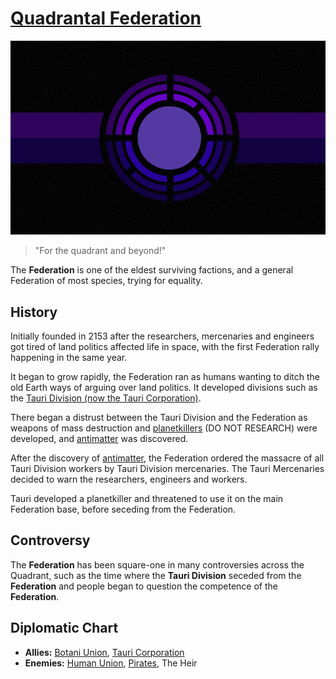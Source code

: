 # [Quadrantal Federation](federation)

![federation](../../images/flags/federation.png)

> "For the quadrant and beyond!"

The **Federation** is one of the eldest surviving factions, and a general Federation of most
species, trying for equality.

## History

Initially founded in 2153 after the researchers, mercenaries and engineers got tired of land
politics affected life in space, with the first Federation rally happening in the same year.

It began to grow rapidly, the Federation ran as humans wanting to ditch the old Earth ways of arguing over land politics. It developed divisions such as the [Tauri Division (now the Tauri Corporation)](../companies/tauri).

There began a distrust between the Tauri Division and the Federation as weapons of mass destruction and [planetkillers](../technology/planetkillers) (DO NOT RESEARCH) were developed, and [antimatter](../technology/antimatter) was discovered.

After the discovery of [antimatter](../technology/antimatter), the Federation ordered the massacre of all Tauri Division workers by Tauri Division mercenaries. The Tauri Mercenaries decided to warn the researchers, engineers and workers.

Tauri developed a planetkiller and threatened to use it on the main Federation base, before seceding from the Federation.

## Controversy

The **Federation** has been square-one in many controversies across the Quadrant, such as the time where the **Tauri Division** seceded from the **Federation** and people began to question the competence of the **Federation**.

## Diplomatic Chart

- **Allies:** [Botani Union](botani), [Tauri Corporation](tauri)
- **Enemies:** [Human Union](human_union), [Pirates](pirates), The Heir
